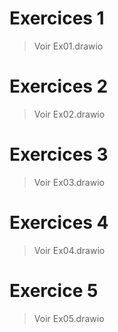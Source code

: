 <!-- markdownlint-disable MD025 -->

# Exercices 1

>Voir Ex01.drawio

# Exercices 2

>Voir Ex02.drawio

# Exercices 3

>Voir Ex03.drawio

# Exercices 4

>Voir Ex04.drawio

# Exercice 5

>Voir Ex05.drawio
